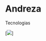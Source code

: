 # Andreza

Tecnologias 

[<img src="https://img.shields.io/badge/linkedin-%230077B5.svg?&style=for-the-badge&logo=linkedin&logoColor=white" />]
